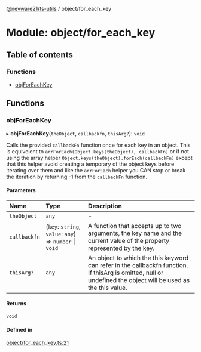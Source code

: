 [@nevware21/ts-utils](../README.md) / object/for\_each\_key

# Module: object/for\_each\_key

## Table of contents

### Functions

- [objForEachKey](object_for_each_key.md#objforeachkey)

## Functions

### objForEachKey

▸ **objForEachKey**(`theObject`, `callbackfn`, `thisArg?`): `void`

Calls the provided `callbackFn` function once for each key in an object. This is equivelent to `arrForEach(Object.keys(theObject), callbackFn)` or
if not using the array helper `Object.keys(theObject).forEach(callbackFn)` except that this helper avoid creating a temporary of the object
keys before iterating over them and like the `arrForEach` helper you CAN stop or break the iteration by returning -1 from the `callbackFn` function.

#### Parameters

| Name | Type | Description |
| :------ | :------ | :------ |
| `theObject` | `any` | - |
| `callbackfn` | (`key`: `string`, `value`: `any`) => `number` \| `void` | A function that accepts up to two arguments, the key name and the current value of the property represented by the key. |
| `thisArg?` | `any` | An object to which the this keyword can refer in the callbackfn function. If thisArg is omitted, null or undefined the object will be used as the this value. |

#### Returns

`void`

#### Defined in

[object/for_each_key.ts:21](https://github.com/nevware21/ts-utils/blob/9e4a475/ts-utils/src/object/for_each_key.ts#L21)
